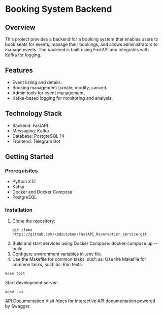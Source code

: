 # Booking System Backend

## Overview
This project provides a backend for a booking system that enables users to book seats for events, manage their bookings, and allows administrators to manage events. The backend is built using FastAPI and integrates with Kafka for logging.

## Features
- Event listing and details.
- Booking management (create, modify, cancel).
- Admin tools for event management.
- Kafka-based logging for monitoring and analysis.

## Technology Stack
- Backend: FastAPI
- Messaging: Kafka
- Database: PostgreSQL 14
- Frontend: Telegram Bot

## Getting Started

### Prerequisites
- Python 3.12
- Kafka
- Docker and Docker Compose
- PostgreSQL

### Installation
1. Clone the repository:
   ```
   git clone https://github.com/kadzutokun/FastAPI_Reservation_service.git

2. Build and start services using Docker Compose:
   docker-compose up --build
3. Configure environment variables in .env file.
4. Use the Makefile for common tasks, such as:
Use the Makefile for common tasks, such as:
Run tests:
```
make test
```
Start development server:
```   
make run
```
API Documentation
Visit /docs for interactive API documentation powered by Swagger.